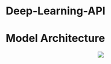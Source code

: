 # Deep-Learning-API

# Model Architecture

<p align = "center">
  <img src = "https://user-images.githubusercontent.com/51883796/92614708-90905780-f2e6-11ea-808b-6c1b0fcad230.png">
</p>
